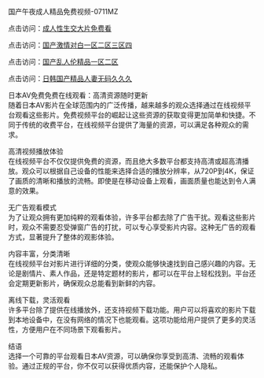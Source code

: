 国产午夜成人精品免费视频-0711MZ  

点击访问：<a href="https://heiliaoxwd5i8.pages.dev">成人性生交大片免费看</a>  

点击访问：<a href="https://heiliaozj3tjd.pages.dev">国产激情对白一区二区三区四</a>  

点击访问：<a href="https://heiliao2dmwwy.pages.dev">国产乱人伦精品一区二区</a>  

点击访问：<a href="https://heiliaoow5kzm.pages.dev">日韩国产精品人妻无码久久久</a>  

日本AV免费免费在线观看：高清资源随时更新  
随着日本AV影片在全球范围内的广泛传播，越来越多的观众选择通过在线视频平台观看这些影片。免费视频平台的崛起让这些资源的获取变得更加简单和快捷。不同于传统的收费平台，在线视频平台提供了海量的资源，可以满足各种观众的需求。  

高清视频播放体验  
在线视频平台不仅仅提供免费的资源，而且绝大多数平台都支持高清或超高清播放。观众可以根据自己设备的性能来选择合适的播放分辨率，从720P到4K，保证了画质的清晰和播放的流畅。即使是在移动设备上观看，画面质量也能达到令人满意的效果。  

无广告观看模式  
为了让观众拥有更加纯粹的观看体验，许多平台都去除了广告干扰。观看这些影片时，观众不需要忍受弹窗广告的打扰，可以专心享受影片内容。这种无广告的观看方式，显著提升了整体的观影体验。  

内容丰富，分类清晰  
在线视频平台对影片进行详细的分类，使观众能够快速找到自己感兴趣的内容。无论是剧情片、素人作品，还是特定题材的影片，都可以在平台上轻松找到。平台还会定期更新影片，确保观众总能看到新鲜的内容。  

离线下载，灵活观看  
许多平台除了提供在线播放外，还支持视频下载功能。用户可以将喜欢的影片下载到本地设备中，在没有网络的情况下也能观看。这项功能给用户提供了更多的灵活性，方便用户在不同场景下观看影片。  


结语  
选择一个可靠的平台观看日本AV资源，可以确保你享受到高清、流畅的观看体验。通过正规的平台，你不仅可以获得优质内容，还能保护个人隐私。  

<span style="display:none;">[Canonical link]( )</span>
